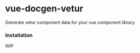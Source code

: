 # vue-docgen-vetur

Generate vetur component data for your vue component library

### Installation

WIP

